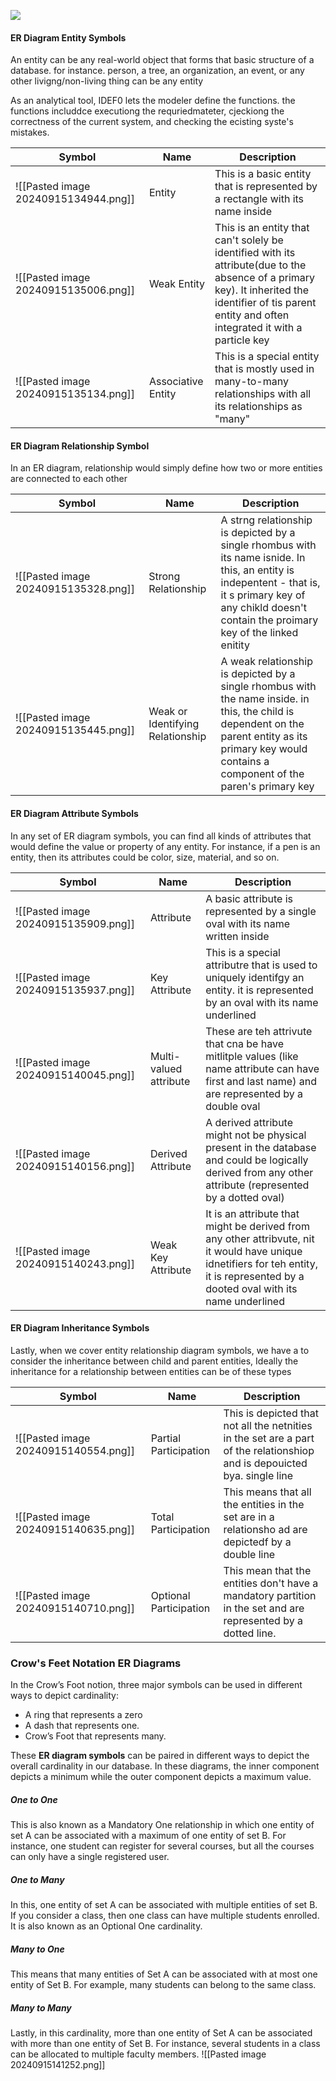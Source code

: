 [![](https://mermaid.ink/img/pako:eNqtVttq4zAQ_RUh6Fv7A3kzjbuUTdPQpAuBgJm1prY2tuSV5Swmyb-v5EvukgutH0wcnzkzZ27ylsaSIR1RVGMOiYJ8JcjJFb7MJq_LMCS73cOD3JJ5MAnelmREVjSFckX96EkY_AobsIY1DsKDxSKcjoPpY2ujMJaKDVqNw_H74-L5ddpHRRiyKtZcikHbWbB8CaeLxjJBfYUf8jwL3hYHgn9SrUvChdPp3pjtrNn8-cc0OIYss1bludndHQmF5romYyxjxYtW0RmmK8f2_F97caExQUVKyEDVEWdk9tONwrzIZI1ocU83cAxjnkPWs0EuK6HdMFnpUoNgXCRRAXWOQl8Evr9U27aKR0iGsMGv6tiAilNQRNcFRvIjakhv6ACNxChQOrI_3f5YpcCWxUGBgt0guNJ-0veeBIDWhg9E_OUsNLHZm03BkfYaqHmOzS3iwvfW1NsdjZYasiiVlSojOyLI3Fi5QdUwNvCBtB0H35O1wy747tY5ELvHoB2TDnlL9lkhHIRXsvud5RHdzdx3TX2nowDO3HnpfeaoU-nS2oM-MRQny9Vb3sJMqU9sH5-AHN1vgTGF5XDHHTe3N6iSJwJ8Xdf7_SN_R2bHZ-iHsOMJ4Aba_mmdKvxbcYU39u4pvkOxqFzzLLvUTu9pjio3NTdfB41Yc4qnhnNF7aHFQK3tmWVxUGk5r0VMRx-QlXhPlaySlI60qsxDVdhqd18XHWT_H_d-Tn4?type=png)](https://mermaid.live/edit#pako:eNqtVttq4zAQ_RUh6Fv7A3kzjbuUTdPQpAuBgJm1prY2tuSV5Swmyb-v5EvukgutH0wcnzkzZ27ylsaSIR1RVGMOiYJ8JcjJFb7MJq_LMCS73cOD3JJ5MAnelmREVjSFckX96EkY_AobsIY1DsKDxSKcjoPpY2ujMJaKDVqNw_H74-L5ddpHRRiyKtZcikHbWbB8CaeLxjJBfYUf8jwL3hYHgn9SrUvChdPp3pjtrNn8-cc0OIYss1bludndHQmF5romYyxjxYtW0RmmK8f2_F97caExQUVKyEDVEWdk9tONwrzIZI1ocU83cAxjnkPWs0EuK6HdMFnpUoNgXCRRAXWOQl8Evr9U27aKR0iGsMGv6tiAilNQRNcFRvIjakhv6ACNxChQOrI_3f5YpcCWxUGBgt0guNJ-0veeBIDWhg9E_OUsNLHZm03BkfYaqHmOzS3iwvfW1NsdjZYasiiVlSojOyLI3Fi5QdUwNvCBtB0H35O1wy747tY5ELvHoB2TDnlL9lkhHIRXsvud5RHdzdx3TX2nowDO3HnpfeaoU-nS2oM-MRQny9Vb3sJMqU9sH5-AHN1vgTGF5XDHHTe3N6iSJwJ8Xdf7_SN_R2bHZ-iHsOMJ4Aba_mmdKvxbcYU39u4pvkOxqFzzLLvUTu9pjio3NTdfB41Yc4qnhnNF7aHFQK3tmWVxUGk5r0VMRx-QlXhPlaySlI60qsxDVdhqd18XHWT_H_d-Tn4)

#### ER Diagram Entity Symbols

An entity can be any real-world object that forms that basic structure of a database. for instance. person, a tree, an organization, an event, or any other livigng/non-living thing can be any entity 

As an analytical tool, IDEF0 lets the modeler define the functions. the functions includdce executiong the requriedmateter, cjeckiong the correctness of the current system, and checking the ecisting syste's mistakes.

| Symbol                               | Name               | Description                                                                                                                                                                                             |
| ------------------------------------ | ------------------ | ------------------------------------------------------------------------------------------------------------------------------------------------------------------------------------------------------- |
| ![[Pasted image 20240915134944.png]] | Entity             | This is a basic entity that is represented by a rectangle with its name inside                                                                                                                          |
| ![[Pasted image 20240915135006.png]] | Weak Entity        | This is an entity that can't solely be identified with its attribute(due to the absence of a primary key). It inherited the identifier of tis parent entity and often integrated it with a particle key |
| ![[Pasted image 20240915135134.png]] | Associative Entity | This is a special entity that is mostly used in many-to-many relationships with all its relationships as "many"                                                                                         |

#### ER Diagram Relationship Symbol
In an ER diagram, relationship would simply define how two or more entities are connected to each other

| Symbol                               | Name                             | Description                                                                                                                                                                                                   |
| ------------------------------------ | -------------------------------- | ------------------------------------------------------------------------------------------------------------------------------------------------------------------------------------------------------------- |
| ![[Pasted image 20240915135328.png]] | Strong Relationship              | A strng relationship is depicted by a single rhombus with its name isnide. In this, an entity is indepentent - that is, it s primary key of any chikld doesn't contain the proimary key of the linked enitity |
| ![[Pasted image 20240915135445.png]] | Weak or Identifying Relationship | A weak relationship is depicted by a single rhombus with the name inside. in this, the child is dependent on the parent entity as its primary key would contains a component of the paren's primary key       |
#### ER Diagram Attribute Symbols
In any set of ER diagram symbols, you can find all kinds of attributes that would define the value or property of any entity. For instance, if a pen is an entity, then its attributes could be color, size, material, and so on.

| Symbol                               | Name                   | Description                                                                                                                                                                          |
| ------------------------------------ | ---------------------- | ------------------------------------------------------------------------------------------------------------------------------------------------------------------------------------ |
| ![[Pasted image 20240915135909.png]] | Attribute              | A basic attribute is represented by a single oval with its name written inside                                                                                                       |
| ![[Pasted image 20240915135937.png]] | Key Attribute          | This is a special attributre that is used to uniquely identifgy an entity. it is represented by an oval with its name underlined                                                     |
| ![[Pasted image 20240915140045.png]] | Multi-valued attribute | These are teh attrivute that cna be have mitlitple values (like name attribute can have first and last name) and are represented by a double oval                                    |
| ![[Pasted image 20240915140156.png]] | Derived Attribute      | A derived attribute might not be physical present in the database and could be logically derived from any other attribute (represented by a dotted oval)                             |
| ![[Pasted image 20240915140243.png]] | Weak Key Attribute     | It is an attribute that might be derived from any other attribvute, nit it would have unique idnetifiers for teh entity, it is represented by a dooted oval with its name underlined |

#### ER Diagram Inheritance Symbols
Lastly, when we cover entity relationship diagram symbols, we have a to consider the inheritance between child and parent entities, Ideally the inheritance for a relationship between entities can be of these types

| Symbol                               | Name                   | Description                                                                                                               |
| ------------------------------------ | ---------------------- | ------------------------------------------------------------------------------------------------------------------------- |
| ![[Pasted image 20240915140554.png]] | Partial Participation  | This is depicted that not all the netnities in the set are a part of the relationshiop and is depouicted bya. single line |
| ![[Pasted image 20240915140635.png]] | Total Participation    | This means that all the entities in the set are in a relationsho ad are depictedf by a double line                        |
| ![[Pasted image 20240915140710.png]] | Optional Participation | This mean that the entities don't have a mandatory partition in the set and are represented by a dotted line.             |

### Crow's Feet Notation ER Diagrams

In the Crow’s Foot notion, three major symbols can be used in different ways to depict cardinality:

- A ring that represents a zero
- A dash that represents one.
- Crow’s Foot that represents many.

These **ER diagram symbols** can be paired in different ways to depict the overall cardinality in our database. In these diagrams, the inner component depicts a minimum while the outer component depicts a maximum value.

##### One to One

This is also known as a Mandatory One relationship in which one entity of set A can be associated with a maximum of one entity of set B. For instance, one student can register for several courses, but all the courses can only have a single registered user.

##### One to Many

In this, one entity of set A can be associated with multiple entities of set B. If you consider a class, then one class can have multiple students enrolled. It is also known as an Optional One cardinality.

##### Many to One

This means that many entities of Set A can be associated with at most one entity of Set B. For example, many students can belong to the same class.

##### Many to Many

Lastly, in this cardinality, more than one entity of Set A can be associated with more than one entity of Set B. For instance, several students in a class can be allocated to multiple faculty members.
![[Pasted image 20240915141252.png]]